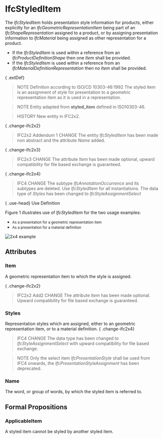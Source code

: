 # IfcStyledItem

The _IfcStyledItem_ holds presentation style information for products, either explicitly for an _IfcGeometricRepresentationItem_ being part of an _IfcShapeRepresentation_ assigned to a product, or by assigning presentation information to _IfcMaterial_ being assigned as other representation for a product.
<!-- end of short definition -->


* If the _IfcStyledItem_ is used within a reference from an _IfcProductDefinitionShape_ then one _Item_ shall be provided.
* If the _IfcStyledItem_ is used within a reference from an _IfcMaterialDefinitionRepresentation_ then no _Item_ shall be provided.

{ .extDef}
> NOTE Definition according to ISO/CD 10303-46:1992
> The styled item is an assignment of style for presentation to a geometric representation item as it is used in a representation.

> NOTE Entity adapted from **styled_item** defined in ISO10303-46.

> HISTORY New entity in IFC2x2.

{ .change-ifc2x2}
> IFC2x2 Addendum 1 CHANGE The entity _IfcStyledItem_ has been made non abstract and the attribute _Name_ added.

{ .change-ifc2x3}
> IFC2x3 CHANGE The attribute _Item_ has been made optional, upward compatibility for file based exchange is guaranteed.

{ .change-ifc2x4}
> IFC4 CHANGE The subtype _IfcAnnotationOccurrence_ and its subtypes are deleted. Use _IfcStyledItem_ for all instantiations. The data type of _Styles_ has been changed to _IfcStyleAssignmentSelect_

{ .use-head}
Use Definition

Figure 1 illustrates use of _IfcStyledItem_ for the two usage examples:

* <small>As a presentation for a geometric representation item</small>
* <small>As a presentation for a material definition</small>

![2x4 example](../../../../figures/ifcstyleditem_fig-1.png "Figure 1 — Styled item")

## Attributes

### Item
A geometric representation item to which the style is assigned.

{ .change-ifc2x2}
> IFC2x2 Add2 CHANGE The attribute _Item_ has been made optional. Upward compatibility for file based exchange is guaranteed.

### Styles
Representation styles which are assigned, either to an geometric representation item, or to a material definition.
{ .change-ifc2x4}
> IFC4 CHANGE The data type has been changed to _IfcStyleAssignmentSelect_ with upward compatibility for file based exchange.

> NOTE Only the select item _IfcPresentationStyle_ shall be used from IFC4 onwards, the _IfcPresentationStyleAssignment_ has been deprecated.

### Name
The word, or group of words, by which the styled item is referred to.

## Formal Propositions

### ApplicableItem
A styled item cannot be styled by another styled item.
